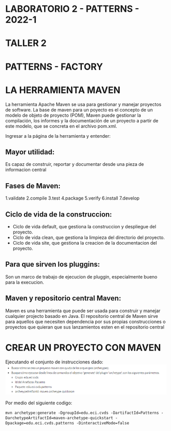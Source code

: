
# LABORATORIO 2 - PATTERNS - 2022-1
# TALLER 2
# PATTERNS - FACTORY
# LA HERRAMIENTA MAVEN

La herramienta Apache Maven se usa para gestionar y manejar proyectos de software. La base de maven para un poyecto es el concepto de un modelo de objeto de proyecto (POM), Maven puede gestionar la compilación, los informes y la documentación de un proyecto a partir de este modelo, que se concreta en el archivo pom.xml.

Ingresar a la página de la herramienta y entender:



## Mayor utilidad:
Es capaz de construir, reportar y documentar desde una pieza de informacion central
## Fases de Maven:
1.validate
2.compile
3.test 
4.package
5.verify
6.install
7.develop 
## Ciclo de vida de la construccion:
* Ciclo de vida default, que gestiona la construccion y despliegue del proyecto.
* Ciclo de vida clean, que gestiona la limpieza del directorio del proyecto.
* Ciclo de vida site, que gestiona la creacion de la documentacion del proyecto.
## Para que sirven los pluggins:
Son un marco de trabajo de ejecucion de pluggin, especialmente bueno para la execucion.
## Maven y repositorio central Maven:
Maven es una herramienta que puede ser usada para construir y manejar cualquier projecto basado en Java.
El repositorio central de Maven sirve para aquellos que necesiten dependencia por sus propias construcciones o proyectos que quieran que sus lanzamientos esten en el repositorio central    




# CREAR UN PROYECTO CON MAVEN

Ejecutando el conjunto de instrucciones dado:
![](parte1.png)

Por medio del siguiente codigo:

```
mvn archetype:generate -DgroupId=edu.eci.cvds -DartifactId=Patterns -DarchetypeArtifactId=maven-archetype-quickstart -Dpackage=edu.eci.cvds.patterns -DinteractiveMode=false 

```

